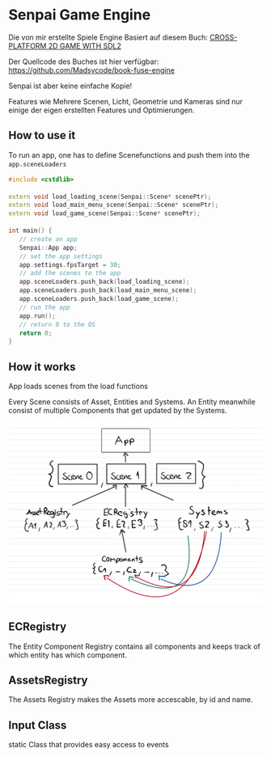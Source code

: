 # Senpai Game Engine

Die von mir erstellte Spiele Engine Basiert auf diesem Buch: [CROSS-PLATFORM 2D GAME WITH SDL2](https://www.amazon.com/dp/B09SWTG4DC)

Der Quellcode des Buches ist hier verfügbar: https://github.com/Madsycode/book-fuse-engine

Senpai ist aber keine einfache Kopie!

Features wie Mehrere Scenen, Licht, Geometrie und Kameras sind nur einige der eigen erstellten Features und Optimierungen.

## How to use it

To run an app, one has to define Scenefunctions and push them into the `app.sceneLoaders`

```cpp
#include <cstdlib>

extern void load_loading_scene(Senpai::Scene* scenePtr);
extern void load_main_menu_scene(Senpai::Scene* scenePtr);
extern void load_game_scene(Senpai::Scene* scenePtr);

int main() {
   // create an app
   Senpai::App app;
   // set the app settings
   app.settings.fpsTarget = 30;
   // add the scenes to the app
   app.sceneLoaders.push_back(load_loading_scene);
   app.sceneLoaders.push_back(load_main_menu_scene);
   app.sceneLoaders.push_back(load_game_scene);
   // run the app
   app.run();
   // return 0 to the OS
   return 0;
}
```

## How it works

App loads scenes from the load functions

Every Scene consists of Asset, Entities and Systems. An Entity meanwhile consist of multiple Components that get updated by the Systems.

![Senpai Engine](./pics/ECSSystem.jpg)

## ECRegistry 

The Entity Component Registry contains all components and keeps track of which entity has which component.

## AssetsRegistry

The Assets Registry makes the Assets more accescable, by id and name.

## Input Class

static Class that provides easy access to events